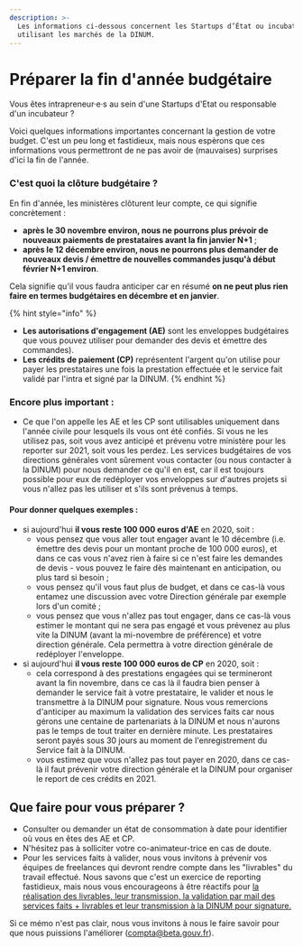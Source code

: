 ```yaml
---
description: >-
  Les informations ci-dessous concernent les Startups d’État ou incubateurs
  utilisant les marchés de la DINUM.
---
```


# Préparer la fin d'année budgétaire

Vous êtes intrapreneur·e·s au sein d'une Startups d'Etat ou responsable d'un incubateur ?

Voici quelques informations importantes concernant la gestion de votre budget. C'est un peu long et fastidieux, mais nous espèrons que ces informations vous permettront de ne pas avoir de (mauvaises) surprises d'ici la fin de l'année.

### C'est quoi la clôture budgétaire ?

En fin d'année, les ministères clôturent leur compte, ce qui signifie concrètement :

* **après le 30 novembre environ, nous ne pourrons plus prévoir de nouveaux paiements de prestataires avant la fin janvier N+1** ;
* **après le 12 décembre environ, nous ne pourrons plus demander de nouveaux devis / émettre de nouvelles commandes jusqu'à début février N+1 environ**.

Cela signifie qu'il vous faudra anticiper car en résumé **on ne peut plus rien faire en termes budgétaires en décembre et en janvier**.

{% hint style="info" %}
* **Les autorisations d'engagement (AE)** sont les enveloppes budgétaires que vous pouvez utiliser pour demander des devis et émettre des commandes).
* **Les crédits de paiement (CP)** représentent l'argent qu'on utilise pour payer les prestataires une fois la prestation effectuée et le service fait validé par l'intra et signé par la DINUM.
{% endhint %}

### Encore plus important :

* Ce que l'on appelle les AE et les CP sont utilisables uniquement dans l'année civile pour lesquels ils vous ont été confiés. Si vous ne les utilisez pas, soit vous avez anticipé et prévenu votre ministère pour les reporter sur 2021, soit vous les perdez. Les services budgétaires de vos directions générales vont sûrement vous contacter (ou nous contacter à la DINUM) pour nous demander ce qu'il en est, car il est toujours possible pour eux de redéployer vos enveloppes sur d'autres projets si vous n'allez pas les utiliser et s'ils sont prévenus à temps.

#### Pour donner quelques exemples :

* si aujourd'hui **il vous reste 100 000 euros d'AE** en 2020, soit :
  * vous pensez que vous aller tout engager avant le 10 décembre (i.e. émettre des devis pour un montant proche de 100 000 euros), et dans ce cas vous n'avez rien à faire si ce n'est faire les demandes de devis - vous pouvez le faire dès maintenant en anticipation, ou plus tard si besoin ;
  * vous pensez qu'il vous faut plus de budget, et dans ce cas-là vous entamez une discussion avec votre Direction générale par exemple lors d'un comité ;
  * vous pensez que vous n'allez pas tout engager, dans ce cas-là vous estimer le montant qui ne sera pas engagé et vous prévenez au plus vite la DINUM (avant la mi-novembre de préférence) et votre direction générale. Cela permettra à votre direction générale de redéployer l'enveloppe.
* si aujourd'hui **il vous reste 100 000 euros de CP** en 2020, soit :
  * cela correspond à des prestations engagées qui se termineront avant la fin novembre, dans ce cas là il faudra bien penser à demander le service fait à votre prestataire, le valider et nous le transmettre à la DINUM pour signature. Nous vous remercions d'anticiper au maximum la validation des services faits car nous gérons une centaine de partenariats à la DINUM et nous n'aurons pas le temps de tout traiter en dernière minute. Les prestataires seront payés sous 30 jours au moment de l'enregistrement du Service fait à la DINUM.
  * vous estimez que vous n'allez pas tout payer en 2020, dans ce cas-là il faut prévenir votre direction générale et la DINUM pour organiser le report de ces crédits en 2021.

## **Que faire pour vous préparer ?**

* Consulter ou demander un état de consommation à date pour identifier où vous en êtes des AE et CP.
* N'hésitez pas à solliciter votre co-animateur-trice en cas de doute.
* Pour les services faits à valider, nous vous invitons à prévenir vos équipes de freelances qui devront rendre compte dans les "livrables" du travail effectué. Nous savons que c'est un exercice de reporting fastidieux, mais nous vous encourageons à être réactifs pour [la réalisation des livrables, leur transmission, la validation par mail des services faits + livrables et leur transmission à la DINUM pour signature.](../../../decouvrir-les-differents-metiers-dune-startup-detat/obtenir-une-prestation/la-facturation-de-a-a-z/)

Si ce mémo n'est pas clair, nous vous invitons à nous le faire savoir pour que nous puissions l'améliorer (compta@beta.gouv.fr).
